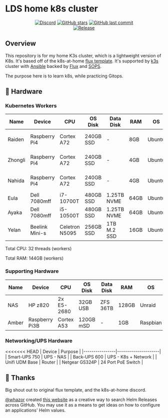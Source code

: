 # LDS home k8s cluster

<div align="center">

[![Discord](https://img.shields.io/discord/673534664354430999?color=7289da&label=DISCORD&style=for-the-badge&logo=discord)](https://discord.gg/k8s-at-home 'k8s at home Discord Community')
[![GitHub stars](https://img.shields.io/github/stars/lildrunkensmurf/k3s-home-cluster?color=green&style=for-the-badge)](https://github.com/lildrunkensmurf/k3s-home-cluster/stargazers 'This repo star count')
[![GitHub last commit](https://img.shields.io/github/last-commit/lildrunkensmurf/k3s-home-cluster?color=purple&style=for-the-badge)](https://github.com/LilDrunkenSmurf/k3s-home-cluster/commits/main 'Commit History')\
[![Release](https://img.shields.io/github/v/release/lildrunkensmurf/k3s-home-cluster?style=for-the-badge)](https://github.com/lildrunkensmurf/k3s-home-cluster/releases 'Repo releases')

</div>

## Overview

This repository is for my home K3s cluster, which is a lightweight version of K8s. It's based off of the k8s-at-home [flux template](https://github.com/onedr0p/flux-cluster-template).
It's supported by [k3s](https://k3s.io) cluster with [Ansible](https://www.ansible.com) backed by [Flux](https://toolkit.fluxcd.io/) and [SOPS](https://toolkit.fluxcd.io/guides/mozilla-sops/).

The purpose here is to learn k8s, while practicing Gitops.

## 🔧 Hardware

### Kubernetes Workers

| Name    | Device         | CPU            | OS Disk   | Data Disk   | RAM   | OS       | Purpose           |
|---------|----------------|----------------|-----------|-------------|-------|----------|-------------------|
| Raiden  | Raspberry Pi4  | Cortex A72     | 240GB SSD | -           | 8GB   | Ubuntu   | k8s control-plane |
| Zhongli | Raspberry Pi4  | Cortex A72     | 240GB SSD | -           | 4GB   | Ubuntu   | k8s control-plane |
| Nahida  | Raspberry Pi4  | Cortex A72     | 240GB SSD | -           | 4GB   | Ubuntu   | k8s control-plane |
| Eula    | Dell 7080mff   | i7-10700T      | 480GB SSD | 1.25TB NVME | 64GB  | Ubuntu   | k8s Worker        |
| Ayaka   | Dell 7080mff   | i5-10500T      | 480GB SSD | 1.25TB NVME | 64GB  | Ubuntu   | k8s Worker        |
| Yelan   | Beelink Mini-s | Celetron N5095 | 256GB SSD | 1TB M.2 SSD | 16GB  | Ubuntu   | k8s Light Worker  |

Total CPU: 32 threads (workers)

Total RAM: 144GB (workers)

### Supporting Hardware

| Name  | Device         | CPU        | OS Disk   | Data Disk | RAM   | OS       | Purpose             |
|-------|----------------|------------|-----------|-----------|-------|----------|---------------------|
| NAS   | HP z820        | 2x E5-2680 | 32GB USB  | ZFS 36TB  | 128GB | Unraid   | NAS/NFS/Backup      |
| Amber | Raspberry Pi3B | Cortex A53 | 120GB mSD | -         | 1GB   | Raspbian | DNS/VPN/MeshCentral |

### Networking/UPS Hardware

<<<<<<< HEAD
| Device         | Purpose             |
|----------------|---------------------|
| Smart-UPS 750  | UPS - NAS           |
| Back-UPS 600   | UPS - K8s + Network |
| Unifi UDM Base | Router              |
| Netgear GS324P | 24 Port PoE Switch  |

## 🤝 Thanks

Big shout out to original flux template, and the k8s-at-home discord.

[@whazor](https://github.com/whazor) created [this website](https://nanne.dev/k8s-at-home-search/) as a creative way to search Helm Releases across GitHub. You may use it as a means to get ideas on how to configure an applications' Helm values.
